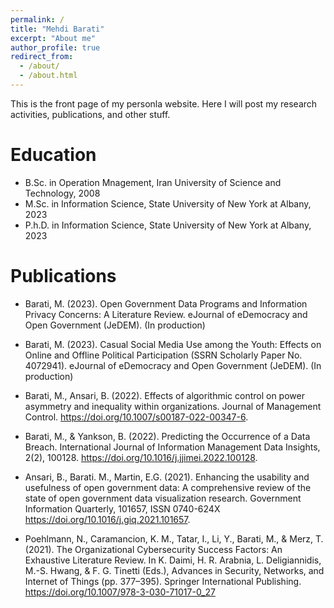 ```yaml
---
permalink: /
title: "Mehdi Barati"
excerpt: "About me"
author_profile: true
redirect_from: 
  - /about/
  - /about.html
---
```


This is the front page of my personla website. Here I will post my research activities, publications, and other stuff.


Education
======
* B.Sc. in Operation Mnagement, Iran University of Science and Technology, 2008
* M.Sc. in Information Science, State University of New York at Albany, 2023
* P.h.D. in Information Science, State University of New York at Albany, 2023


Publications
======
* Barati, M. (2023). Open Government Data Programs and Information Privacy Concerns: A Literature Review. eJournal of eDemocracy and Open Government (JeDEM). (In production)

* Barati, M. (2023). Casual Social Media Use among the Youth: Effects on Online and Offline Political Participation (SSRN Scholarly Paper No. 4072941). eJournal of eDemocracy and Open Government (JeDEM). (In production)

* Barati, M., Ansari, B. (2022). Effects of algorithmic control on power asymmetry and inequality within organizations. Journal of Management Control. https://doi.org/10.1007/s00187-022-00347-6.

* Barati, M., & Yankson, B. (2022). Predicting the Occurrence of a Data Breach. International Journal of Information Management Data Insights, 2(2), 100128. https://doi.org/10.1016/j.jjimei.2022.100128.

* Ansari, B., Barati. M., Martin, E.G. (2021). Enhancing the usability and usefulness of open government data: A comprehensive review of the state of open government data visualization research. Government Information Quarterly, 101657, ISSN 0740-624X https://doi.org/10.1016/j.giq.2021.101657.

* Poehlmann, N., Caramancion, K. M., Tatar, I., Li, Y., Barati, M., & Merz, T. (2021). The Organizational Cybersecurity Success Factors: An Exhaustive Literature Review. In K. Daimi, H. R. Arabnia, L. Deligiannidis, M.-S. Hwang, & F. G. Tinetti (Eds.), Advances in Security, Networks, and Internet of Things (pp. 377–395). Springer International Publishing. https://doi.org/10.1007/978-3-030-71017-0_27


